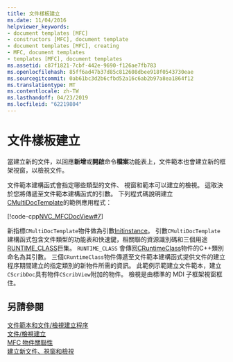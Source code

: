 ```yaml
---
title: 文件樣板建立
ms.date: 11/04/2016
helpviewer_keywords:
- document templates [MFC]
- constructors [MFC], document template
- document templates [MFC], creating
- MFC, document templates
- templates [MFC], document templates
ms.assetid: c87f1821-7cbf-442e-9690-f126ae7fb783
ms.openlocfilehash: 85ff6ad47b37d85c812608dbee918f0543730eae
ms.sourcegitcommit: 0ab61bc3d2b6cfbd52a16c6ab2b97a8ea1864f12
ms.translationtype: MT
ms.contentlocale: zh-TW
ms.lasthandoff: 04/23/2019
ms.locfileid: "62219804"
---
```

# <a name="document-template-creation"></a>文件樣板建立

當建立新的文件，以回應**新增**或**開啟**命令**檔案**功能表上，文件範本也會建立新的框架視窗，以檢視文件。

文件範本建構函式會指定哪些類型的文件、 視窗和範本可以建立的檢視。 這取決於您將傳遞至文件範本建構函式的引數。 下列程式碼說明建立[CMultiDocTemplate](../mfc/reference/cmultidoctemplate-class.md)的範例應用程式：

[!code-cpp[NVC_MFCDocView#7](../mfc/codesnippet/cpp/document-template-creation_1.cpp)]

新指標`CMultiDocTemplate`物件做為引數[Initinstance](../mfc/reference/cwinapp-class.md#adddoctemplate)。 引數`CMultiDocTemplate`建構函式包含文件類型的功能表和快速鍵，相關聯的資源識別碼和三個用途[RUNTIME_CLASS](../mfc/reference/run-time-object-model-services.md#runtime_class)巨集。 `RUNTIME_CLASS` 會傳回[CRuntimeClass](../mfc/reference/cruntimeclass-structure.md)物件的C++類別命名為其引數。 三個`CRuntimeClass`物件傳遞至文件範本建構函式提供文件的建立程序期間建立的指定類別的新物件所需的資訊。 此範例示範建立文件範本，建立`CScribDoc`具有物件`CScribView`附加的物件。 檢視是由標準的 MDI 子框架視窗框住。

## <a name="see-also"></a>另請參閱

[文件範本和文件/檢視建立程序](../mfc/document-templates-and-the-document-view-creation-process.md)<br/>
[文件/檢視建立](../mfc/document-view-creation.md)<br/>
[MFC 物件關聯性](../mfc/relationships-among-mfc-objects.md)<br/>
[建立新文件、視窗和檢視](../mfc/creating-new-documents-windows-and-views.md)
